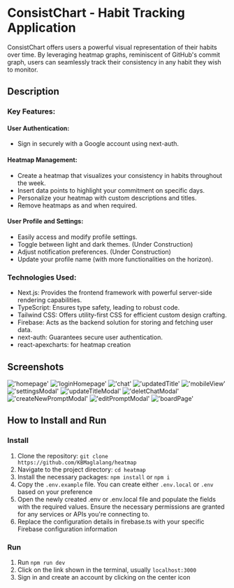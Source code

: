 # ConsistChart - Habit Tracking Application

ConsistChart offers users a powerful visual representation of their habits over time. By leveraging heatmap graphs, reminiscent of GitHub's commit graph, users can seamlessly track their consistency in any habit they wish to monitor.

## Description

### Key Features:

#### User Authentication:

- Sign in securely with a Google account using next-auth.

#### Heatmap Management:

- Create a heatmap that visualizes your consistency in habits throughout the week.
- Insert data points to highlight your commitment on specific days.
- Personalize your heatmap with custom descriptions and titles.
- Remove heatmaps as and when required.

#### User Profile and Settings:

- Easily access and modify profile settings.
- Toggle between light and dark themes. (Under Construction)
- Adjust notification preferences. (Under Construction)
- Update your profile name (with more functionalities on the horizon).

### Technologies Used:

- Next.js: Provides the frontend framework with powerful server-side rendering capabilities.
- TypeScript: Ensures type safety, leading to robust code.
- Tailwind CSS: Offers utility-first CSS for efficient custom design crafting.
- Firebase: Acts as the backend solution for storing and fetching user data.
- next-auth: Guarantees secure user authentication.
- react-apexcharts: for heatmap creation

## Screenshots

!['homepage'](doc/1-homepage.PNG)
!['loginHomepage'](doc/2-about.PNG)
!['chat'](doc/3-contact.PNG)
!['updatedTitle'](doc/4-graphs.PNG)
!['mobileView'](doc/5-createNewHeatmap.PNG)
!['settingsModal'](doc/6-heatmap.PNG)
!['updateTitleModal'](doc/7-deleteModal.PNG)
!['deletChatModal'](doc/8-editModal.PNG)
!['createNewPromptModal'](doc/9-newDataPoint.PNG)
!['editPromptModal'](doc/10-profile%20page.PNG)
!['boardPage'](doc/11.png)

## How to Install and Run

### Install

1. Clone the repository: `git clone https://github.com/KBMaglalang/heatmap`
2. Navigate to the project directory: `cd heatmap`
3. Install the necessary packages: `npm install` or `npm i`
4. Copy the `.env.example` file. You can create either `.env.local` or `.env` based on your preference
5. Open the newly created .env or .env.local file and populate the fields with the required values. Ensure the necessary permissions are granted for any services or APIs you're connecting to.
6. Replace the configuration details in firebase.ts with your specific Firebase configuration information

### Run

1. Run `npm run dev`
2. Click on the link shown in the terminal, usually `localhost:3000`
3. Sign in and create an account by clicking on the center icon
